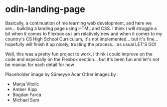 # odin-landing-page
Basically, a continuation of me learning web development, and here we are...
building a landing page using HTML and CSS.
I think i will struggle a bit when it comes to Flexbox as i am relatively new and when it comes to my country's CS High School Curriculum, it's not implemented...
but it's fine... hopefully will finish it up nicely, trusting the process... as usual
LET'S GO!

Well, this was a pretty fun project to work, i think i could improve on the code and especially on the Flexbox section... but it's been fun and let's not be maniac for each detail for now


Placeholder image by Sümeyye Acar 
Other images by :
- Manja Vitolic
- Amber Kipp
- Bogdan Farca
- Michael Sum 